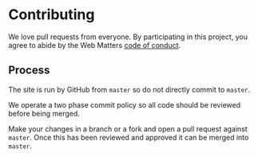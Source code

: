 # Contributing

We love pull requests from everyone. By participating in this project, you agree to abide by the Web Matters [code of conduct](http://www.web-matters.co.uk/code-of-conduct.html).

## Process

The site is run by GitHub from `master` so do not directly commit to `master`.

We operate a two phase commit policy so all code should be reviewed before being merged.

Make your changes in a branch or a fork and open a pull request against `master`.  Once this has been reviewed and approved it can be merged into `master`.
